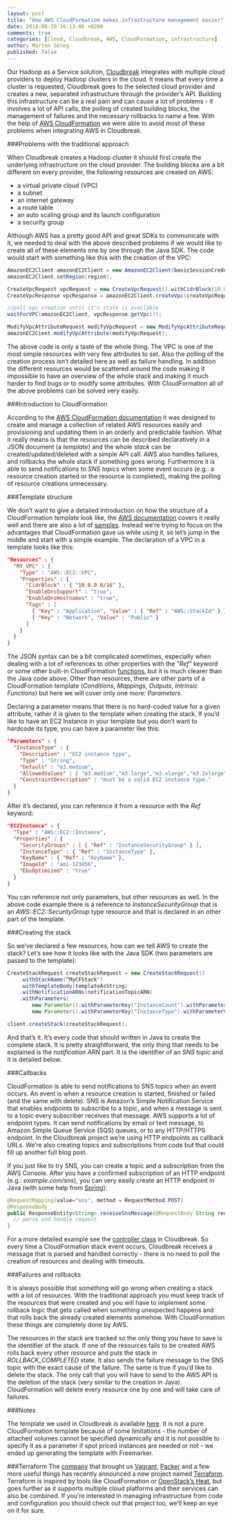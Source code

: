 ```yaml
---
layout: post
title: "How AWS CloudFormation makes infrastructure management easier"
date: 2014-08-29 16:13:06 +0200
comments: true
categories: [Cloud, Cloudbreak, AWS, CloudFormation, infrastructure]
author: Marton Sereg
published: false
---
```



Our Hadoop as a Service solution, [Cloudbreak](https://cloudbreak.sequenceiq.com) integrates with multiple cloud providers to deploy Hadoop clusters in the cloud. It means that every time a cluster is requested, Cloudbreak goes to the selected cloud provider and creates a new, separated infrastructure through the provider’s API. Building this infrastructure can be a real pain and can cause a lot of problems - it involves a lot of API calls, the polling of created building blocks, the management of failures and the necessary rollbacks to name a few. With the help of [AWS CloudFormation](http://aws.amazon.com/cloudformation/) we were able to avoid most of these problems when integrating AWS in Cloudbreak.


###Problems with the traditional approach

When Cloudbreak creates a Hadoop cluster it should first create the underlying infrastructure on the cloud provider. The building blocks are a bit different on every provider, the following resources are created on AWS:

- a virtual private cloud (VPC)
- a subnet
- an internet gateway
- a route table
- an auto scaling group and its launch configuration
- a security group

Although AWS has a pretty good API and great SDKs to communicate with it, we needed to deal with the above described problems if we would like to create all of these elements one by one through the Java SDK. The code would start with something like this with the creation of the VPC:

```java
AmazonEC2Client amazonEC2Client = new AmazonEC2Client(basicSessionCredentials);
amazonEC2Client.setRegion(region);

CreateVpcRequest vpcRequest = new CreateVpcRequest().withCidrBlock(10.0.0.0/24);
CreateVpcResponse vpcResponse = amazonEC2Client.createVpc(createVpcRequest);

//poll vpc creation until it’s state is available
waitForVPC(amazonEC2Client, vpcResponse.getVpc());

ModifyVpcAttributeRequest modifyVpcRequest = new ModifyVpcAttributeRequest().withEnableDnsHostnames(true).withEnableDnsSupport(true);
amazonEC2Cient.modifyVpcAttribute(modifyVpcRequest);
```

<!--more-->

The above code is only a taste of the whole thing. The VPC is one of the most simple resources with very few attributes to set. Also the polling of the creation process isn’t detailed here as well as failure handling. In addition the different resources would be scattered around the code making it impossible to have an overview of the whole stack and making it much harder to find bugs or to modify some attributes. With CloudFormation all of the above problems can be solved very easily.

###Introduction to CloudFormation

According to the [AWS CloudFormation documentation](http://aws.amazon.com/cloudformation/) it was designed to create and manage a collection of related AWS resources easily and provisioning and updating them in an orderly and predictable fashion. What it really means is that the resources can be described declaratively in a JSON document (a *template*) and the whole *stack* can be created/updated/deleted with a simple API call. AWS also handles failures, and rollbacks the whole stack if something goes wrong. Furthermore it is able to send notifications to *SNS topics* when some event occurs (e.g.: a resource creation started or the resource is completed), making the polling of resource creations unnecessary.

###Template structure

We don’t want to give a detailed introduction on how the structure of a CloudFormation template look like, the [AWS documentation](http://docs.aws.amazon.com/AWSCloudFormation/latest/UserGuide/template-anatomy.html) covers it really well and there are also a lot of [samples](http://docs.aws.amazon.com/AWSCloudFormation/latest/UserGuide/sample-templates-services-us-west-2.html).
Instead we’re trying to focus on the advantages that CloudFormation gave us while using it, so let’s jump in the middle and start with a simple example. The declaration of a VPC in a template looks like this:

```json
"Resources" : {
  "MY_VPC" : {
    "Type" : "AWS::EC2::VPC",
    "Properties" : {
      "CidrBlock" : { "10.0.0.0/16" },
      "EnableDnsSupport" : "true",
      "EnableDnsHostnames" : "true",
      "Tags" : [
        { "Key" : "Application", "Value" : { "Ref" : "AWS::StackId" } },
        { "Key" : "Network", "Value" : "Public" }
      ]
    }
  }
}
```


The JSON syntax can be a bit complicated sometimes, especially when dealing with a lot of references to other properties with the *"Ref"* keyword or some other built-in CloudFormation [functions](http://docs.aws.amazon.com/AWSCloudFormation/latest/UserGuide/intrinsic-function-reference.html), but it is much clearer than the Java code above.
Other than resources, there are other parts of a CloudFormation template (*Conditions*, *Mappings*, *Outputs*, *Intrinsic Functions*) but here we will cover only one more: *Parameters*.

Declaring a parameter means that there is no hard-coded value for a given attribute, rather it is given to the template when creating the stack. If you’d like to have an EC2 Instance  in your template but you don’t want to hardcode its type, you can have a parameter like this:

```json
"Parameters" : {
  "InstanceType" : {
    "Description" : "EC2 instance type",
    "Type" : "String",
    "Default" : "m3.medium",
    "AllowedValues" : [ "m3.medium","m3.large","m3.xlarge","m3.2xlarge"],
    "ConstraintDescription" : "must be a valid EC2 instance type."
  }
}
```

After it’s declared, you can reference it from a resource with the *Ref* keyword:

```json
"EC2Instance" : {
  "Type" : "AWS::EC2::Instance",
  "Properties" : {
    "SecurityGroups" : [ { "Ref" : "InstanceSecurityGroup" } ],
    "InstanceType" : { "Ref" : "InstanceType" },
    "KeyName" : { "Ref" : "KeyName" },
    "ImageId" : "ami-123456",
    "EbsOptimized" : "true"
  }
}
```

You can reference not only parameters, but other resources as well. In the above code example there is a reference to *InstanceSecurityGroup* that is an *AWS::EC2::SecurityGroup* type resource and that is declared in an other part of the template.

###Creating the stack

So we’ve declared a few resources, how can we tell AWS to create the stack? Let’s see how it looks like with the Java SDK (two parameters are passed to the template):

```java
CreateStackRequest createStackRequest = new CreateStackRequest()
    .withStackName(“MyCFStack")
    .withTemplateBody(templateAsString)
    .withNotificationARNs(notificationTopicARN)
    .withParameters(
        new Parameter().withParameterKey("InstanceCount").withParameterValue(“3"),
        new Parameter().withParameterKey("InstanceType").withParameterValue(“m3.large"));

client.createStack(createStackRequest);
```

And that’s it. It’s every code that should written in Java to create the complete stack. It is pretty straightforward, the only thing that needs to be explained is the *notification ARN* part. It is the identifier of an *SNS topic* and it is detailed below.

###Callbacks

CloudFormation is able to send notifications to SNS *topics* when an event occurs. An event is when a resource creation is started, finished or failed (and the same with delete). SNS is Amazon’s Simple Notification Service that enables endpoints to subscribe to a topic, and when a message is sent to a topic every subscriber receives that message. AWS supports a lot of endpoint types. It can send notifications by email or text message, to Amazon Simple Queue Service (SQS) queues, or to any HTTP/HTTPS endpoint. In the Cloudbreak project we’re using HTTP endpoints as callback URLs. We’re also creating topics and subscriptions from code but that could fill up another full blog post.


If you just like to try SNS, you can create a topic and a subscription from the AWS Console. After you have a confirmed subscription of an HTTP endpoint (e.g.: *example.com/sns*), you can very easily create an HTTP endpoint in Java (with some help from [Spring](http://spring.io/)):

```java
@RequestMapping(value="sns", method = RequestMethod.POST)
@ResponseBody
public ResponseEntity<String> receiveSnsMessage(@RequestBody String request) {
  // parse and handle request
}
```

For a more detailed example see the [controller class](https://github.com/sequenceiq/cloudbreak/blob/master/src/main/java/com/sequenceiq/cloudbreak/controller/AmazonSnsController.java) in Cloudbreak.
So every time a CloudFormation stack event occurs, Cloudbreak receives a message that is parsed and handled correctly - there is no need to poll the creation of resources and dealing with timeouts.


###Failures and rollbacks

It is always possible that something will go wrong when creating a stack with a lot of resources. With the traditional approach you must keep track of the resources that were created and you will have to implement some rollback logic that gets called when something unexpected happens and that rolls back the already created elements somehow. With CloudFormation these things are completely done by AWS.

The resources in the stack are tracked so the only thing you have to save is the identifier of the stack. If one of the resources fails to be created AWS rolls back every other resource and puts the stack in *ROLLBACK_COMPLETED* state. It also sends the failure message to the SNS topic with the exact cause of the failure.
The same is true if you’d like to delete the stack. The only call that you will have to send to the AWS API is the deletion of the stack (very similar to the creation in Java). CloudFormation will delete every resource one by one and will take care of failures.


###Notes

The template we used in Cloudbreak is available [here](https://github.com/sequenceiq/cloudbreak/blob/master/src/main/resources/templates/aws-cf-stack.ftl). It is not a pure CloudFormation template because of some limitations - the number of attached volumes cannot be specified dynamically and it is not possible to specify it as a parameter if spot priced instances are needed or not - we ended up generating the template with Freemarker.



###Terraform
The [company](http://www.hashicorp.com/products) that brought us [Vagrant](http://www.vagrantup.com/), [Packer](http://www.packer.io/) and a few more useful things has recently announced a new project named [Terraform](http://www.terraform.io/intro/index.html). Terraform is inspired by tools like CloudFormation or [OpenStack’s Heat](https://wiki.openstack.org/wiki/Heat), but goes further as it supports multiple cloud platforms and their services can also be combined. If you’re interested in managing infrastructure from code and configuration you should check out that project too, we’ll keep an eye on it for sure.
